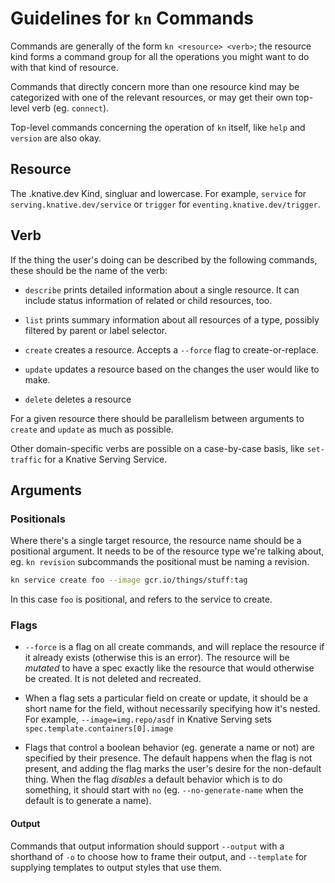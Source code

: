 # Guidelines for `kn` Commands

Commands are generally of the form `kn <resource> <verb>`; the resource kind
forms a command group for all the operations you might want to do with that kind
of resource.

Commands that directly concern more than one resource kind may be categorized
with one of the relevant resources, or may get their own top-level verb
(eg. `connect`).

Top-level commands concerning the operation of `kn` itself, like `help` and
`version` are also okay.

## Resource

The <group>.knative.dev Kind, singluar and lowercase. For example, `service` for
`serving.knative.dev/service` or `trigger` for `eventing.knative.dev/trigger`.

## Verb

If the thing the user's doing can be described by the following commands, these
should be the name of the verb:

* `describe` prints detailed information about a single resource. It can include
  status information of related or child resources, too.

* `list` prints summary information about all resources of a type, possibly
  filtered by parent or label selector.

* `create` creates a resource. Accepts a `--force` flag to create-or-replace.

* `update` updates a resource based on the changes the user would like to make.

* `delete` deletes a resource

For a given resource there should be parallelism between arguments to `create`
and `update` as much as possible.

Other domain-specific verbs are possible on a case-by-case basis, like
`set-traffic` for a Knative Serving Service.

## Arguments

### Positionals

Where there's a single target resource, the resource name should be a positional
argument. It needs to be of the resource type we're talking about, eg. `kn
revision` subcommands the positional must be naming a revision.

```bash
kn service create foo --image gcr.io/things/stuff:tag
```
In this case `foo` is positional, and refers to the service to create.

### Flags

* `--force` is a flag on all create commands, and will replace the resource if
  it already exists (otherwise this is an error). The resource will be *mutated*
  to have a spec exactly like the resource that would otherwise be created. It
  is not deleted and recreated.

* When a flag sets a particular field on create or update, it should be a short
  name for the field, without necessarily specifying how it's nested. For
  example, `--image=img.repo/asdf` in Knative Serving sets
  `spec.template.containers[0].image`

* Flags that control a boolean behavior (eg. generate a name or not) are
  specified by their presence. The default happens when the flag is not present,
  and adding the flag marks the user's desire for the non-default thing. When
  the flag *disables* a default behavior which is to do something, it should
  start with `no` (eg. `--no-generate-name` when the default is to generate a
  name).

#### Output

Commands that output information should support `--output` with a shorthand of
`-o` to choose how to frame their output, and `--template` for supplying
templates to output styles that use them.
